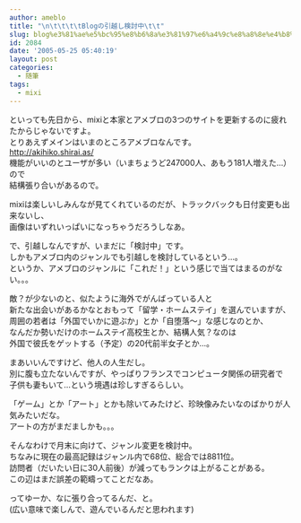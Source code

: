 ```yaml
---
author: ameblo
title: "\n\t\t\t\tBlogの引越し検討中\t\t"
slug: blog%e3%81%ae%e5%bc%95%e8%b6%8a%e3%81%97%e6%a4%9c%e8%a8%8e%e4%b8%ad
id: 2084
date: '2005-05-25 05:40:19'
layout: post
categories:
  - 随筆
tags:
  - mixi
---
```


といっても先日から、mixiと本家とアメブロの3つのサイトを更新するのに疲れたからじゃないですよ。  
とりあえずメインはいまのところアメブロなんです。  
http://akihiko.shirai.as/  
機能がいいのとユーザが多い（いまちょうど247000人、あもう181人増えた…）ので  
結構張り合いがあるので。  

mixiは楽しいしみんなが見てくれているのだが、トラックバックも日付変更も出来ないし、  
画像はいずれいっぱいになっちゃうだろうしなあ。  

で、引越しなんですが、いまだに「検討中」です。  
しかもアメブロ内のジャンルでも引越しを検討しているという…。  
というか、アメブロのジャンルに「これだ！」という感じで当てはまるのがない。。。  

敵？が少ないのと、似たように海外でがんばっている人と  
新たな出会いがあるかなとおもって「留学・ホームステイ」を選んでいますが、  
周囲の若者は「外国でいかに遊ぶか」とか「自堕落～」な感じなのとか、  
なんだか勢いだけのホームステイ高校生とか、結構人気？なのは  
外国で彼氏をゲットする（予定）の20代前半女子とか…。  

まあいいんですけど、他人の人生だし。  
別に腹も立たないんですが、やっぱりフランスでコンピュータ関係の研究者で  
子供も妻もいて…という境遇は珍しすぎるらしい。  

「ゲーム」とか「アート」とかも除いてみたけど、珍映像みたいなのばかりが人気みたいだな。  
アートの方がまだましかも。。。  

そんなわけで月末に向けて、ジャンル変更を検討中。  
ちなみに現在の最高記録はジャンル内で68位、総合では8811位。  
訪問者（だいたい日に30人前後）が減ってもランクは上がることがある。  
この辺はまだ誤差の範疇ってことだなあ。  

ってゆーか、なに張り合ってるんだ、と。  
(広い意味で楽しんで、遊んでいるんだと思われます)